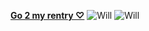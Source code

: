 [**Go 2 my rentry ♡**](https://rentry.co/incurablecurse2)
![Will](https://media.tenor.com/BSLiuAjfmIIAAAAM/will-graham-hugh-dancy.gif)
![Will](https://media.tenor.com/BSLiuAjfmIIAAAAM/will-graham-hugh-dancy.gif)


